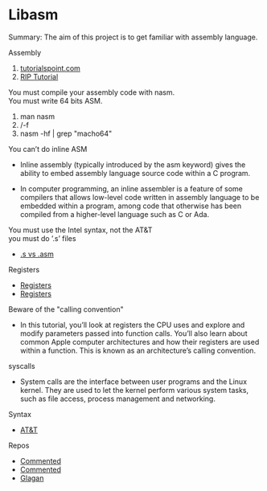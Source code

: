 # Libasm

<p>Summary:  The aim of this project is to get familiar with assembly language.</p>

<label for="general">Assembly</label>
<ol id="general">
    <li>
        <a href="https://www.tutorialspoint.com/assembly_programming/index.htm">tutorialspoint.com</a>
    </li>
    <li>
        <a href="https://riptutorial.com/x86">RIP Tutorial</a>
    </li>
</ol>

<label for="first">You must compile your assembly code with nasm.<br />You must write 64 bits ASM.</label>
<ol id="first">
    <li>man nasm</li>
    <li>/-f</li>
    <li>nasm -hf | grep "macho64"</li>
</ol>

<label for="second">You can’t do inline ASM</label>
<ul id="second">
    <li>
        <p>Inline assembly (typically introduced by the asm keyword) gives the ability to embed assembly language source code within a C program.</p>
    </li>
    <li>
        <p>In computer programming, an inline assembler is a feature of some compilers that allows low-level code written in assembly language to be embedded within a program, among code that otherwise has been compiled from a higher-level language such as C or Ada.</p>
    </li>
</ul>

<label for="third">You must use the Intel syntax, not the AT&T<br />you must do ’.s’ files</label>
<ul id="third">
    <li>
        <a href="https://stackoverflow.com/questions/34098596/assembly-files-difference-between-a-s-asm">.s vs .asm</a>
    </li>
</ul>

<label for="forth">Registers</label>
<ul id="forth">
    <li>
        <a href="https://riptutorial.com/assembly/example/22706/x64-registers">Registers</a>
    </li>
    <li>
        <a href="https://www.cs.uaf.edu/2017/fall/cs301/lecture/09_11_registers.html">Registers</a>
    </li>
</ul>

<label for="fifth">Beware of the "calling convention"</label>
<ul id="fifth">
    <li>
        <p>In this tutorial, you’ll look at registers the CPU uses and explore and modify parameters passed into function calls. You’ll also learn about common Apple computer architectures and how their registers are used within a function. This is known as an architecture’s calling convention.</p>
    </li>
</ul>

<label for="sixth">syscalls</label>
<ul id="sixth">
    <li>
        <p>System calls are the interface between user programs and the Linux kernel. They are used to let the kernel perform various system tasks, such as file access, process management and networking.</p>
    </li>
</ul>

<label for="seventh">Syntax</label>
<ul id="seventh">
    <li>
        <a href="https://riptutorial.com/x86/example/7935/at-t-assembler---as">AT&T</a>
    </li>
</ul>

<label for="eigthth">Repos</label>
<ul id="eigthth">
    <li>
        <a href="https://github.com/rchallie/libasm">Commented</a>
    </li>
    <li>
        <a href="https://github.com/IamLena/libasm">Commented</a>
    </li>
    <li>
        <a href="https://github.com/Glagan/42-libasm">Glagan</a>
    </li>
</ul>
